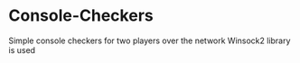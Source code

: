 # Console-Checkers
Simple console checkers for two players over the network
Winsock2 library is used
